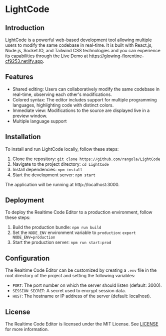 # LightCode

## Introduction

LightCode is a powerful web-based development tool allowing multiple users to modify the same codebase in real-time. It is built with React.js, Node.js, Socket.IO, and Tailwind CSS technologies and you can experience its capabilities through the Live Demo at https://glowing-florentine-cf9253.netlify.app.

## Features

- Shared editing: Users can collaboratively modify the same codebase in real-time, observing each other's modifications.
- Colored syntax: The editor includes support for multiple programming languages, highlighting code with distinct colors.
- Immediate view: Modifications to the source are displayed live in a preview window.
- Multiple language support

## Installation

To install and run LightCode locally, follow these steps:

1. Clone the repository: `git clone https://github.com/rangola/LightCode`
2. Navigate to the project directory: `cd LightCode`
3. Install dependencies: `npm install`
4. Start the development server: `npm start`

The application will be running at http://localhost:3000.

## Deployment

To deploy the Realtime Code Editor to a production environment, follow these steps:

1. Build the production bundle: `npm run build`
2. Set the `NODE_ENV` environment variable to `production`: `export NODE_ENV=production`
3. Start the production server: `npm run start:prod`

## Configuration

The Realtime Code Editor can be customized by creating a `.env` file in the root directory of the project and setting the following variables:

- `PORT`: The port number on which the server should listen (default: 3000).
- `SESSION_SECRET`: A secret used to encrypt session data.
- `HOST`: The hostname or IP address of the server (default: localhost).

## License

The Realtime Code Editor is licensed under the MIT License. See [LICENSE](LICENSE.md) for more information.
